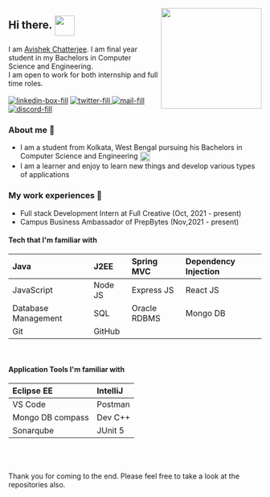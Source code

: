 <a href="url"><img src="https://user-images.githubusercontent.com/76168294/145952251-c46d8a54-839b-44d4-befa-2d0032c6a274.gif" align="right" height="200vh" width="200wh"></a>

 ## Hi there. <a href="url"><img src="https://raw.githubusercontent.com/TheDudeThatCode/TheDudeThatCode/master/Assets/Hi.gif" align="center" height="40" width="40"></a>
 I am <a href="https://avishekchatterje.github.io/">Avishek Chatterjee</a>. I am final year student in my Bachelors in Computer Science and Engineering. <br>
 I am open to work for both internship and full time roles. <br><br>
 <a href="https://www.linkedin.com/in/avishek-chatterjee-b1a86b205/">![linkedin-box-fill](https://user-images.githubusercontent.com/76168294/145727228-afdb05e2-e18c-4c00-bc3c-fc93ec194c6c.png)</a>
 <a href="https://twitter.com/Avishek42024088">![twitter-fill](https://user-images.githubusercontent.com/76168294/145727472-d7036e60-28ff-4b42-9a7e-67bda4037bb0.png)
</a>
<a href="mailto:avichat12@gmail.com">![mail-fill](https://user-images.githubusercontent.com/76168294/145727495-1c69c6e1-6bc2-4462-9607-3aa2c28a0394.png)
</a>
<a href="https://discordapp.com/users/Avishek8083/">![discord-fill](https://user-images.githubusercontent.com/76168294/145728077-adb1850a-b4e1-4e93-b045-7aecb1e58c71.png)
</a>
<br>
 ### About me 🙂
 
 - I am a student from Kolkata, West Bengal pursuing his Bachelors in Computer Science and Engineering <a href="url"><img src="https://user-images.githubusercontent.com/76168294/145728314-ce3b991f-6756-4f56-8490-169959b908e6.png" align="center" height="20" width="20" ></a>
 - I am a learner and enjoy to learn new things and develop various types of applications
 
 ### My work experiences 🙌
 - Full stack Development Intern at Full Creative (Oct, 2021 - present)
 - Campus Business Ambassador of PrepBytes (Nov,2021 - present)

  #### Tech that I'm familiar with
<!--   <br> -->





  |Java|J2EE|Spring MVC|Dependency Injection|
  |:--|:--|:--|:--|
  |JavaScript|Node JS|Express JS|React JS|
  |Database Management|SQL|Oracle RDBMS|Mongo DB|
  |Git|GitHub|
  
  <br>
  
  #### Application Tools I'm familiar with
<!--   <br> -->
  |Eclipse EE| IntelliJ|
  |:--|:--|
  |VS Code|Postman|
  |Mongo DB compass|Dev C++|
  |Sonarqube|JUnit 5|
 
 
  <br>
  <br><br>
  Thank you for coming to the end. Please feel free to take a look at the repositories also. 
  
 







<!--
**AvishekChatterje/AvishekChatterje** is a ✨ _special_ ✨ repository because its `README.md` (this file) appears on your GitHub profile.

Here are some ideas to get you started:

- 🔭 I’m currently working on ...
- 🌱 I’m currently learning ...
- 👯 I’m looking to collaborate on ...
- 🤔 I’m looking for help with ...
- 💬 Ask me about ...
- 📫 How to reach me: ...
- 😄 Pronouns: ...
- ⚡ Fun fact: ...
-->
